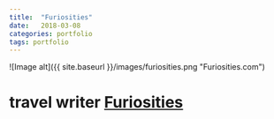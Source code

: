 ```yaml
---
title:  "Furiosities"
date:   2018-03-08
categories: portfolio
tags: portfolio
---
```

![Image alt]({{ site.baseurl }}/images/furiosities.png "Furiosities.com")

# travel writer [Furiosities](http://furiosities.com)
